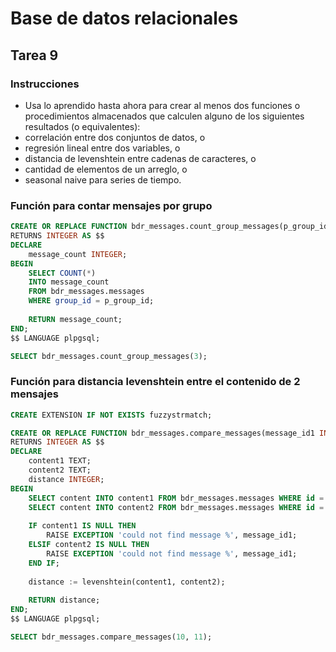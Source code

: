 # Base de datos relacionales

## Tarea 9

### Instrucciones

- Usa lo aprendido hasta ahora para crear al menos dos funciones o procedimientos almacenados que calculen alguno de los siguientes resultados (o equivalentes):
- correlación entre dos conjuntos de datos, o
- regresión lineal entre dos variables, o
- distancia de levenshtein entre cadenas de caracteres, o
- cantidad de elementos de un arreglo, o
- seasonal naive para series de tiempo.

### Función para contar mensajes por grupo

```sql
CREATE OR REPLACE FUNCTION bdr_messages.count_group_messages(p_group_id INTEGER)
RETURNS INTEGER AS $$
DECLARE
    message_count INTEGER;
BEGIN
    SELECT COUNT(*) 
    INTO message_count
    FROM bdr_messages.messages 
    WHERE group_id = p_group_id;
    
    RETURN message_count;
END;
$$ LANGUAGE plpgsql;

SELECT bdr_messages.count_group_messages(3);
```

### Función para distancia levenshtein entre el contenido de 2 mensajes

```sql
CREATE EXTENSION IF NOT EXISTS fuzzystrmatch;

CREATE OR REPLACE FUNCTION bdr_messages.compare_messages(message_id1 INTEGER, message_id2 INTEGER)
RETURNS INTEGER AS $$
DECLARE
    content1 TEXT;
    content2 TEXT;
    distance INTEGER;
BEGIN
    SELECT content INTO content1 FROM bdr_messages.messages WHERE id = message_id1;
    SELECT content INTO content2 FROM bdr_messages.messages WHERE id = message_id2;
    
    IF content1 IS NULL THEN
        RAISE EXCEPTION 'could not find message %', message_id1;
    ELSIF content2 IS NULL THEN
        RAISE EXCEPTION 'could not find message %', message_id1;
    END IF;
    
    distance := levenshtein(content1, content2);
    
    RETURN distance;
END;
$$ LANGUAGE plpgsql;

SELECT bdr_messages.compare_messages(10, 11);
```
